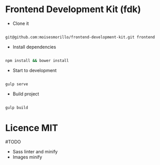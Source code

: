# Frontend Development Kit (fdk)

- Clone it
```bash

git@github.com:moisesmorillo/frontend-development-kit.git frontend

```

- Install dependencies
```bash

npm install && bower install

```

- Start to development

```bash

gulp serve

```

- Build project

```bash

gulp build


```

# Licence MIT

#TODO

* Sass linter and minify
* Images minify
